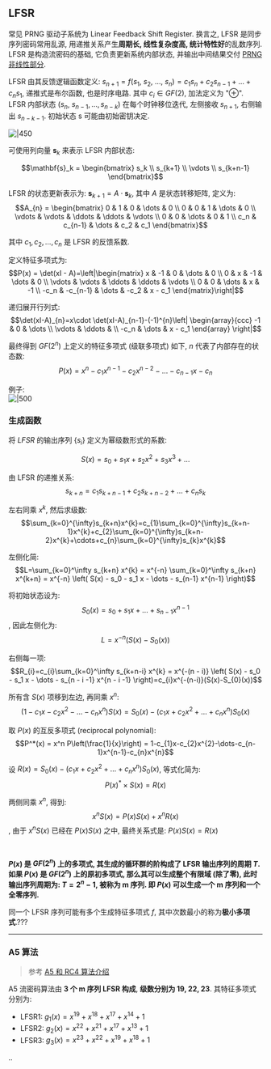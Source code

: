 ## LFSR

常见 PRNG 驱动子系统为 Linear Feedback Shift Register. 换言之, LFSR 是同步序列密码常用乱源, 用递推关系产生**周期长, 线性复杂度高, 统计特性好**的乱数序列. LFSR 是构造流密码的基础, 它负责更新系统内部状态, 并输出中间结果交付 [PRNG 非线性部分](PRBG-非线性部分.md).

LFSR 由其反馈逻辑函数定义: $s_{n+1}=f(s_{1},\ s_{2},\ \dots,\ s_{n})=c_{1}s_{n}+c_{2}s_{n-1}+\dots+c_{n}s_{1}$, 递推式是布尔函数, 也是时序电路. 其中 $c_{i}\in GF(2)$, 加法定义为 "$\oplus$". LFSR 内部状态 $(s_{n},\ s_{n-1},\dots,s_{n-k})$ 在每个时钟移位迭代, 左侧接收 $s_{n+1}$, 右侧输出 $s_{n-k-1}$. 初始状态 $\mathrm{s}$ 可能由初始密钥决定.

![|450](/attach/Pasted%20image%2020230609234108.png)

可使用列向量 $\mathbf{s}_{k}$ 来表示 LFSR 内部状态: 

$$\mathbf{s}_k = \begin{bmatrix} s_k \\ s_{k+1} \\ \vdots \\ s_{k+n-1} \end{bmatrix}$$

LFSR 的状态更新表示为: ${} \mathbf{s}_{k+1} = A\cdot\mathbf{s}_k {}$, 其中 $A$ 是状态转移矩阵, 定义为: $$A_{n} = \begin{bmatrix} 0 & 1 & 0 & \dots & 0 \\ 0 & 0 & 1 & \dots & 0 \\ \vdots & \vdots & \ddots & \ddots & \vdots \\ 0 & 0 & \dots & 0 & 1 \\ c_n & c_{n-1} & \dots & c_2 & c_1 \end{bmatrix}$$

其中 $c_1, c_2, \dots, c_n$ 是 LFSR 的反馈系数.

定义特征多项式为: $$P(x) = \det(xI - A)=\left|\begin{matrix} x & -1 & 0 & \dots & 0 \\ 0 & x & -1 & \dots & 0 \\ \vdots & \vdots & \ddots & \ddots & \vdots \\ 0 & 0 & \dots & x & -1 \\ -c_n & -c_{n-1} & \dots & -c_2 & x - c_1 \end{matrix}\right|$$

递归展开行列式: $$\det(xI-A)_{n}=x\cdot \det(xI-A)_{n-1}-(-1)^{n}\left| \begin{array}{ccc} -1 & 0 & \dots \\ \vdots & \ddots & \\ -c_n & \dots & x - c_1 \end{array} \right|$$

最终得到 $GF(2^{n})$ 上定义的特征多项式 (级联多项式) 如下, $n$ 代表了内部存在的状态数: $$P(x)=x^n - c_1 x^{n-1} - c_2 x^{n-2} - \dots - c_{n-1} x - c_n$$

例子:  
![|500](../../../attach/Pasted%20image%2020230609220658.png)

### 生成函数

将 $LFSR$ 的输出序列 $\{s_{i}\}$ 定义为幂级数形式的系数:

$$S(x)=s_{0}+s_{1}x+s_{2}x^{2}+s_{3}x^{3}+\dots$$


由 LFSR 的递推关系: $$s_{k+n} = c_1 s_{k+n-1} + c_2 s_{k+n-2} + \dots + c_n s_k$$

左右同乘 $x^{k}$, 然后求级数: $$\sum_{k=0}^{\infty}s_{k+n}x^{k}=c_{1}\sum_{k=0}^{\infty}s_{k+n-1}x^{k}+c_{2}\sum_{k=0}^{\infty}s_{k+n-2}x^{k}+\cdots+c_{n}\sum_{k=0}^{\infty}s_{k}x^{k}$$

左侧化简: $$L=\sum_{k=0}^\infty s_{k+n} x^{k} = x^{-n} \sum_{k=0}^\infty s_{k+n} x^{k+n} = x^{-n} \left( S(x) - s_0 - s_1 x - \dots - s_{n-1} x^{n-1} \right)$$

将初始状态设为: $$S_{0}(x) = s_0 + s_1 x + \dots + s_{n-1} x^{n-1}$$, 因此左侧化为: $$L=x^{-n} \left( S(x) - S_{0}(x) \right)$$

右侧每一项: $$R_{i}=c_{i}\sum_{k=0}^\infty s_{k+n-i} x^{k} = x^{-(n - i)} \left( S(x) - s_0 - s_1 x - \dots - s_{n - i -1} x^{n - i -1} \right)=c_{i}x^{-(n-i)}(S(x)-S_{0}(x))$$

所有含 $S(x)$ 项移到左边, 再同乘 $x^{n}$: $$\left( 1 - c_1 x - c_2 x^2 - \dots - c_n x^n \right) S(x) = S_{0}(x) - \left( c_1 x + c_2 x^2 + \dots + c_n x^n \right) S_{0}(x)$$

取 $P(x)$ 的互反多项式 (reciprocal polynomial): 
$$P^*(x) = x^n P\left(\frac{1}{x}\right) = 1-c_{1}x-c_{2}x^{2}-\dots-c_{n-1}x^{n-1}-c_{n}x^{n}$$

设 $R(x)=S_{0}(x) - \left( c_1 x + c_2 x^2 + \dots + c_n x^n \right) S_{0}(x)$, 等式化简为: $$P(x)^{*}\times S(x)=R(x)$$

两侧同乘 $x^{n}$, 得到: $$x^{n}S(x)=P(x)S(x)+x^{n}R(x)$$, 由于 $x^{n}S(x)$ 已经在 $P(x)S(x)$ 之中, 最终关系式是: $P(x)S(x)=R(x)$

<br>

**$P(x)$ 是 $GF(2^{n})$ 上的多项式, 其生成的循环群的阶构成了 LFSR 输出序列的周期 $T$. 如果 $P(x)$ 是 $GF(2^{n})$ 上的原初多项式, 那么其可以生成整个有限域 (除了零), 此时输出序列周期为: $T=2^{n}-1$, 被称为 m 序列. 即 $P(x)$ 可以生成一个 m 序列和一个全零序列.**

同一个 LFSR 序列可能有多个生成特征多项式 $f$, 其中次数最小的称为**极小多项式**.???

***

### A5 算法

> 参考 [A5 和 RC4 算法介绍](https://zhuanlan.zhihu.com/p/367447046)

A5 流密码算法由 **3 个 m 序列 LFSR 构成**, **级数分别为 19, 22, 23**. 其特征多项式分别为: 

- LFSR1: $g_1(x)=x^{19}+x^{18}+x^{17}+x^{14}+1$
- LFSR2: $g_2(x)=x^{22}+x^{21}+x^{17}+x^{13}+1$
- LFSR3: $g_3(x)=x^{23}+x^{22}+x^{19}+x^{18}+1$

..